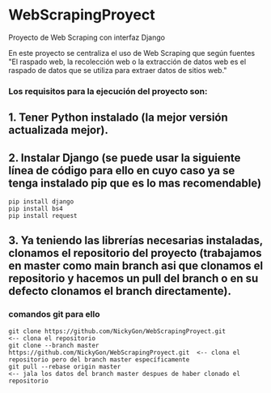 # WebScrapingProyect
Proyecto de Web Scraping con interfaz Django

En este proyecto se centraliza el uso de Web Scraping que según fuentes "El raspado web, la recolección web o la extracción de datos web es el raspado de datos que se utiliza para extraer datos de sitios web."

### Los requisitos para la ejecución del proyecto son:

## 1. Tener Python instalado (la mejor versión actualizada mejor).
## 2. Instalar Django (se puede usar la siguiente línea de código para ello en cuyo caso ya se tenga instalado pip que es lo mas recomendable)
```
pip install django
pip install bs4
pip install request
```
## 3. Ya teniendo las librerías necesarias instaladas, clonamos el repositorio del proyecto (trabajamos en master como main branch asi que clonamos el repositorio y hacemos un pull del branch o en su defecto clonamos el branch directamente).
### comandos git para ello
```
git clone https://github.com/NickyGon/WebScrapingProyect.git                  <-- clona el repositorio
git clone --branch master https://github.com/NickyGon/WebScrapingProyect.git  <-- clona el repositorio pero del branch master específicamente
git pull --rebase origin master                                               <-- jala los datos del branch master despues de haber clonado el repositorio
```
